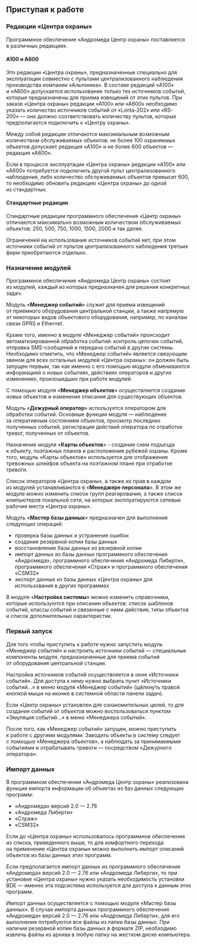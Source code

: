 ## Приступая к работе

### Редакции «Центра охраны»

Программное обеспечение «Андромеда Центр охраны» поставляется в различных редакциях. 

#### А100 и А600 ####

Это редакции «Центра охраны», предназначенные специально для эксплуатации совместно с пультами централизованного наблюдения производства компании «Альтоника». В составе редакций «А100» и «А600» допускается использование только тех источников событий, которые предназначены для приема извещений от этих пультов. При заказе «Центра охраны» редакции «А100» или «А600» необходимо указать количество источников событий от «Lonta-202» или «RS-200» — оно должно соответствовать количеству пультов, которые предполагается подключить к «Центру охраны».

Между собой редакции отличаются максимальным возможным количеством обслуживаемых объектов: не более 100 охраняемых объектов допускает редакция «А100» и не более 600 объектов — редакция «А600».

Если в процессе эксплуатации «Центра охраны» редакции «А100» или «А600» потребуется подключить другой пульт централизованного наблюдения, либо количество обслуживаемых объектов превысит 600, то необходимо обновить редакцию «Центра охраны» до одной из стандартных.

#### Стандартные редакции

Стандартные редакции программного обеспечения «Центр охраны» отличаются максимально возможным количеством обслуживаемых объектов: 250, 500, 750, 1000, 1500, 2000 и так далее.

Ограничений на использование источников событий нет, при этом источники событий от пультов централизованного наблюдения третьих фирм приобретаются отдельно.

### Назначение модулей

Программное обеспечение «Андромеда Центр охраны» состоит из модулей, каждый из которых предназначен для решения конкретных задач.

Модуль «__Менеджер событий__» служит для приема извещений от приемного оборудования центральной станции, а также напрямую от некоторых видов объектового оборудования, например, по каналам связи GPRS и Ethernet. 

Кроме того, именно в модуле «Менеджер событий» происходит автоматизированной обработка событий: контроль цепочек событий, отправка SMS-сообщений и передача событий в другие системы. 
Необходимо отметить, что «Менеджер событий» является связующим звеном для всех остальных модулей «Центра охраны»: он должен быть запущен первым, так как именно с его помощью модули обмениваются информацией о новых событиях, действиях операторов и других изменениях, произошедших при работе модулей.

С помощью модуля «__Менеджер объектов__» осуществляется создание новых объектов и изменение описания для существующих объектов.

Модуль «__Дежурный оператор__» используется оператором для обработки событий. Основные функции модуля — наблюдение за оперативным состоянием объектов, просмотр последних полученных событий, регистрация действий оператора по отработке тревог, полученных от объектов.

Назначение модуля «__Карты объектов__» - создание схем подъезда к объекту, поэтажных планов и расположения рубежей охраны. Кроме того, модуль «Карты объектов» используется для отображения тревожных шлейфов объекта на поэтажном плане при отработке тревоги.

Список операторов «Центра охраны», а также их прав в каждом из модулей устанавливаются в «__Менеджере персонала__». В этом же модуле можно изменить список групп реагирования, а также список компьютеров локальной сети, на которых эксплуатируются сетевые рабочие места «Центра охраны».

Модуль «__Мастер базы данных__» предназначен для выполнения следующих операций:

* проверка базы данных и устранение ошибок
* создание резервной копии базы данных
* восстановление базы данных из резервной копии
* импорт данных из базы данных программного обеспечения «Андромеда», программного обеспечения «Андромеда Либерти», программного обеспечения «Страж» и программного обеспечения «CSM32»
* экспорт данных из базы данных «Центра охраны» для использования в других программах

В модуле «__Настройка системы__» можно изменить справочники, которые используются при описании объектов: список шаблонов событий, классы событий и связанные с ними действия, типы объектов и список дополнительных характеристик.

### Первый запуск

Для того чтобы приступить к работе нужно запустить модуль «Менеджер событий» и настроить источники событий — специальные компоненты модуля, предназначенные для приема событий от оборудования центральной станции.

Настройка источников событий осуществляется в окне «Источники событий». Для доступа к нему нужно выбрать пункт «Источники событий...» в меню модуля «Менеджер событий» (щёлкнуть правой кнопкой мыши на иконке в системной области панели задач).

Если «Центр охраны» установлен для ознакомительных целей, то для создания событий от объектов можно воспользоваться пунктом «Эмуляция событий...» в меню «Менеджера событий».

После того, как «Менеджер событий» запущен, можно приступить к работе с другими модулями. Заводить объекты в систему следует с помощью «Менеджера объектов», а наблюдать за принимаемыми событиями и отрабатывать тревоги — посредством «Дежурного оператора».

### Импорт данных 

В программном обеспечении «Андромеда Центр охраны» реализована функция импорта информации об объектах из баз данных следующих программ:

* «Андромеда» версий 2.0 — 2.76
* «Андромеда Либерти»
* «Страж»
* «CSM32»

Если до «Центра охраны» использовалось программное обеспечение из списка, приведенного выше, то для комфортного перехода на применение «Центра охраны» можно выполнить импорт описаний объектов из базы данных этих программ.

Если предполагается импорт данных из программного обеспечения «Андромеда» версий 2.0 — 2.76 или «Андромеда Либерти», то при установке «Центра охраны» нужно указать необходимость установки BDE — именно эта подсистема используется для доступа к данным этих программ.

Импорт данных осуществляется с помощью модуля «Мастер базы данных». В случае импорта данных программного обеспечения «Андромеда» версий 2.0 — 2.76 или «Андромеда Либерти», для его выполнения потребуются все файлы из папки базы данных. При наличии резервной копии базы данных в формате ZIP, необходимо извлечь файлы из архива в любую папку на жестком диске компьютера.

